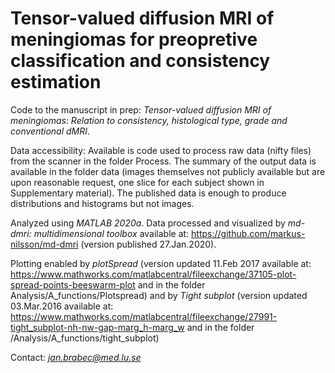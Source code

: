 # Tensor-valued diffusion MRI of meningiomas for preopretive classification and consistency estimation
Code to the manuscript in prep: *Tensor-valued diffusion MRI of meningiomas: Relation to consistency, histological type, grade and conventional dMRI*.

Data accessibility: Available is code used to process raw data (nifty files) from the scanner in the folder Process. The summary of the output data is available in the folder data (images themselves not publicly available but are upon reasonable request, one slice for each subject shown in Supplementary material). The published data is enough to produce distributions and histograms but not images.

Analyzed using *MATLAB 2020a*. Data processed and visualized by *md-dmri: multidimensional toolbox* available at: https://github.com/markus-nilsson/md-dmri (version published 27.Jan.2020). 

Plotting enabled by *plotSpread* (version updated 11.Feb 2017 available at: https://www.mathworks.com/matlabcentral/fileexchange/37105-plot-spread-points-beeswarm-plot and in the folder Analysis/A_functions/Plotspread) and by *Tight subplot* (version updated 03.Mar.2016 available at: https://www.mathworks.com/matlabcentral/fileexchange/27991-tight_subplot-nh-nw-gap-marg_h-marg_w and in the folder /Analysis/A_functions/tight_subplot)

Contact: *jan.brabec@med.lu.se*
